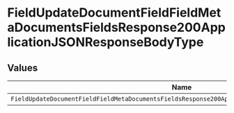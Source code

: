 # FieldUpdateDocumentFieldFieldMetaDocumentsFieldsResponse200ApplicationJSONResponseBodyType


## Values

| Name                                                                                               | Value                                                                                              |
| -------------------------------------------------------------------------------------------------- | -------------------------------------------------------------------------------------------------- |
| `FieldUpdateDocumentFieldFieldMetaDocumentsFieldsResponse200ApplicationJSONResponseBodyTypeNumber` | number                                                                                             |